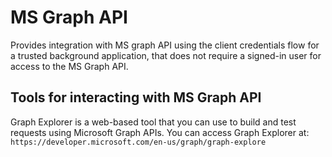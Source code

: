 # MS Graph API

Provides integration with MS graph API using the client credentials flow for a trusted background application, that does not require a signed-in user for access to the MS Graph API.

## Tools for interacting with MS Graph API

Graph Explorer is a web-based tool that you can use to build and test requests using Microsoft Graph APIs. You can access Graph Explorer at: `https://developer.microsoft.com/en-us/graph/graph-explore`
